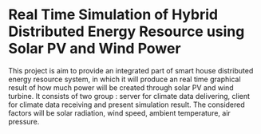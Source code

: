 # Real Time Simulation of Hybrid Distributed Energy Resource using Solar PV and Wind Power
This project is aim to provide an integrated part of smart house distributed energy resource system, in which it will produce an real time graphical result of how much power will be created through solar PV and wind turbine. It consists of two group : server for climate data delivering, client for climate data receiving and present simulation result. The considered factors will be solar radiation, wind speed, ambient temperature, air pressure.